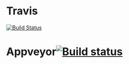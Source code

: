 # Travis
[![Build Status](https://travis-ci.org/samiralichaouche/Hydrology-CI.svg?branch=master)](https://travis-ci.org/samiralichaouche/Hydrology-CI)
# Appveyor[![Build status](https://ci.appveyor.com/api/projects/status/nyqg32ww0hoxk0mv?svg=true)](https://ci.appveyor.com/project/samiralichaouche/hydrology-ci)